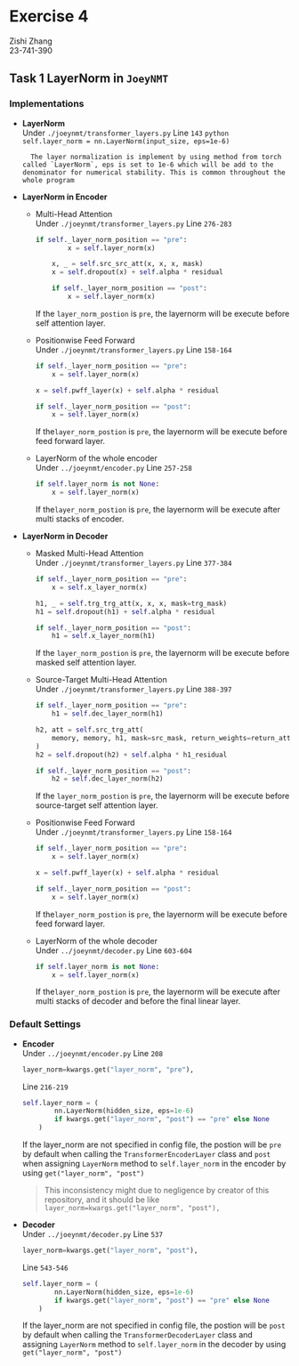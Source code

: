 # Exercise 4
  
Zishi Zhang  
23-741-390  
  
## Task 1 LayerNorm in `JoeyNMT`   

### Implementations  

- **LayerNorm**  
        Under `./joeynmt/transformer_layers.py` Line `143`
        ```python
        self.layer_norm = nn.LayerNorm(input_size, eps=1e-6)
        ```

        The layer normalization is implement by using method from torch called `LayerNorm`, eps is set to 1e-6 which will be add to the denominator for numerical stability. This is common throughout the whole program

- **LayerNorm in Encoder**
    - Multi-Head Attention  
        Under `./joeynmt/transformer_layers.py` Line `276-283`  
        ```python
        if self._layer_norm_position == "pre":
                x = self.layer_norm(x)

            x, _ = self.src_src_att(x, x, x, mask)
            x = self.dropout(x) + self.alpha * residual

            if self._layer_norm_position == "post":
                x = self.layer_norm(x)
        ```  
          
        If the `layer_norm_postion` is `pre`, the layernorm will be execute before self attention layer.
    
    - Positionwise Feed Forward  
        Under `./joeynmt/transformer_layers.py` Line `158-164`  
        ```python
        if self._layer_norm_position == "pre":
            x = self.layer_norm(x)

        x = self.pwff_layer(x) + self.alpha * residual

        if self._layer_norm_position == "post":
            x = self.layer_norm(x)
        ```  
          
        If the`layer_norm_postion` is `pre`, the layernorm will be execute before feed forward layer.
    
    - LayerNorm of the whole encoder  
        Under `../joeynmt/encoder.py` Line `257-258`  
        ```python
        if self.layer_norm is not None:
            x = self.layer_norm(x)
        ```  
          
        If the`layer_norm_postion` is `pre`, the layernorm will be execute after multi stacks of encoder.  
  
- **LayerNorm in Decoder**
    - Masked Multi-Head Attention  
        Under `./joeynmt/transformer_layers.py` Line `377-384`  
        ```python
        if self._layer_norm_position == "pre":
            x = self.x_layer_norm(x)

        h1, _ = self.trg_trg_att(x, x, x, mask=trg_mask)
        h1 = self.dropout(h1) + self.alpha * residual

        if self._layer_norm_position == "post":
            h1 = self.x_layer_norm(h1)
        ```  
          
        If the `layer_norm_postion` is `pre`, the layernorm will be execute before masked self attention layer.
    
    - Source-Target Multi-Head Attention  
        Under `./joeynmt/transformer_layers.py` Line `388-397`  
        ```python
        if self._layer_norm_position == "pre":
            h1 = self.dec_layer_norm(h1)

        h2, att = self.src_trg_att(
            memory, memory, h1, mask=src_mask, return_weights=return_attention
        )
        h2 = self.dropout(h2) + self.alpha * h1_residual

        if self._layer_norm_position == "post":
            h2 = self.dec_layer_norm(h2)
        ```  
          
        If the `layer_norm_postion` is `pre`, the layernorm will be execute before source-target self attention layer.
    
    - Positionwise Feed Forward  
        Under `./joeynmt/transformer_layers.py` Line `158-164`  
        ```python
        if self._layer_norm_position == "pre":
            x = self.layer_norm(x)

        x = self.pwff_layer(x) + self.alpha * residual

        if self._layer_norm_position == "post":
            x = self.layer_norm(x)
        ```  
          
        If the`layer_norm_postion` is `pre`, the layernorm will be execute before feed forward layer.
    
    - LayerNorm of the whole decoder  
        Under `../joeynmt/decoder.py` Line `603-604`  
        ```python
        if self.layer_norm is not None:
            x = self.layer_norm(x)
        ```  
          
        If the`layer_norm_postion` is `pre`, the layernorm will be execute after multi stacks of decoder and before the final linear layer.  
  
### Default Settings  

- **Encoder**  
    Under `../joeynmt/encoder.py` Line `208`  
    ```python
    layer_norm=kwargs.get("layer_norm", "pre"),
    ```  
      
    Line `216-219`  
    ```python
    self.layer_norm = (
            nn.LayerNorm(hidden_size, eps=1e-6)
            if kwargs.get("layer_norm", "post") == "pre" else None
        )
    ```  
      
    If the layer_norm are not specified in config file, the postion will be `pre` by default when calling the `TransformerEncoderLayer` class and `post` when assigning `LayerNorm` method to `self.layer_norm` in the encoder by using `get("layer_norm", "post")`  
      
    > This inconsistency might due to negligence by creator of this repository, and it should be like `layer_norm=kwargs.get("layer_norm", "post"),`

- **Decoder**  
    Under `../joeynmt/decoder.py` Line `537`  
    ```python
    layer_norm=kwargs.get("layer_norm", "post"),
    ```  
      
    Line `543-546`  
    ```python
    self.layer_norm = (
            nn.LayerNorm(hidden_size, eps=1e-6)
            if kwargs.get("layer_norm", "post") == "pre" else None
        )
    ```  
      
    If the layer_norm are not specified in config file, the postion will be `post` by default when calling the `TransformerDecoderLayer` class and assigning `LayerNorm` method to `self.layer_norm` in the decoder by using `get("layer_norm", "post")`